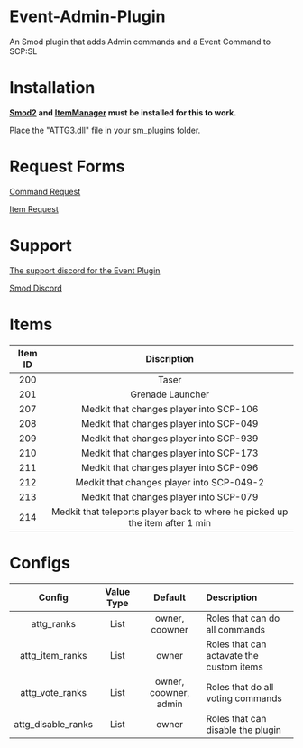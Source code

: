 # Event-Admin-Plugin
An Smod plugin that adds Admin commands and a Event Command to SCP:SL

# Installation
**[Smod2](https://github.com/Grover-c13/Smod2) and [ItemManager](https://github.com/probe4aiur/ItemManager) must be installed for this to work.**

Place the "ATTG3.dll" file in your sm_plugins folder.
# Request Forms

[Command Request](https://goo.gl/forms/GW8Ic4UplluDDP592) 

[Item Request](https://goo.gl/forms/yMY8dRiiafXGqW3y2)

# Support

[The support discord for the Event Plugin](https://discord.gg/8bjsvST)

[Smod Discord](https://discord.gg/nJRA2CT)
# Items
| Item ID       | Discription |
| :-------------: | :---------: | 
| 200 | Taser |
| 201 | Grenade Launcher |
| 207 | Medkit that changes player into SCP-106 |
| 208 | Medkit that changes player into SCP-049 |
| 209 | Medkit that changes player into SCP-939 |
| 210 | Medkit that changes player into SCP-173 |
| 211 | Medkit that changes player into SCP-096 |
| 212 | Medkit that changes player into SCP-049-2 |
| 213 | Medkit that changes player into SCP-079 |
| 214 | Medkit that teleports player back to where he picked up the item after 1 min |



# Configs
| Config        | Value Type | Default | Description |
| :-------------: | :---------: | :---------: |:------ |
| attg_ranks | List | owner, coowner | Roles that can do all commands|
| attg_item_ranks | List | owner | Roles that can actavate the custom items |
| attg_vote_ranks | List | owner, coowner, admin | Roles that do all voting commands |
| attg_disable_ranks | List | owner | Roles that can disable the plugin |

